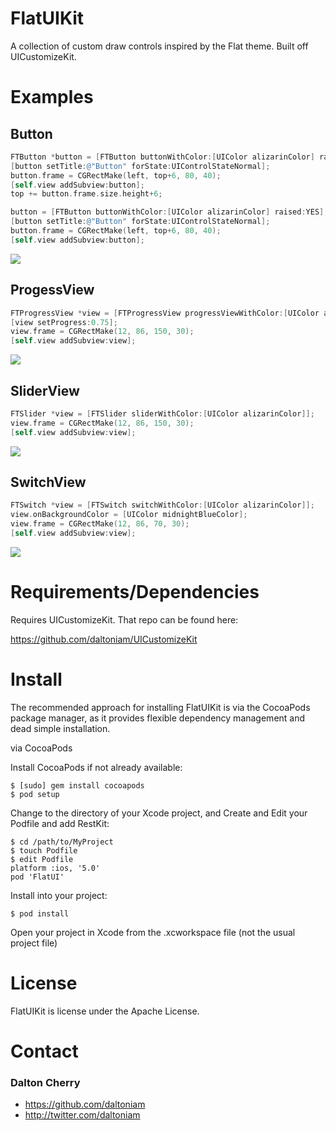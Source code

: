 FlatUIKit
=========

A collection of custom draw controls inspired by the Flat theme. Built off UICustomizeKit.

# Examples #

## Button ##

```objective-c
FTButton *button = [FTButton buttonWithColor:[UIColor alizarinColor] raised:NO];
[button setTitle:@"Button" forState:UIControlStateNormal];
button.frame = CGRectMake(left, top+6, 80, 40);
[self.view addSubview:button];
top += button.frame.size.height+6;

button = [FTButton buttonWithColor:[UIColor alizarinColor] raised:YES];
[button setTitle:@"Button" forState:UIControlStateNormal];
button.frame = CGRectMake(left, top+6, 80, 40);
[self.view addSubview:button];
```
![](https://github.com/daltoniam/FlatUIKit/raw/images/flatButton.png)

## ProgessView ##

```objective-c
FTProgressView *view = [FTProgressView progressViewWithColor:[UIColor alizarinColor]];
[view setProgress:0.75];
view.frame = CGRectMake(12, 86, 150, 30);
[self.view addSubview:view];
```
![](https://github.com/daltoniam/FlatUIKit/raw/images/flatProgress.png)

## SliderView ##

```objective-c
FTSlider *view = [FTSlider sliderWithColor:[UIColor alizarinColor]];
view.frame = CGRectMake(12, 86, 150, 30);
[self.view addSubview:view];
```
![](https://github.com/daltoniam/FlatUIKit/raw/images/flatSlider.png)

## SwitchView ##

```objective-c
FTSwitch *view = [FTSwitch switchWithColor:[UIColor alizarinColor]];
view.onBackgroundColor = [UIColor midnightBlueColor];
view.frame = CGRectMake(12, 86, 70, 30);
[self.view addSubview:view];
```
![](https://github.com/daltoniam/FlatUIKit/raw/images/flatSwitch.png)


# Requirements/Dependencies  #

Requires UICustomizeKit. That repo can be found here:

https://github.com/daltoniam/UICustomizeKit

# Install #

The recommended approach for installing FlatUIKit is via the CocoaPods package manager, as it provides flexible dependency management and dead simple installation.

via CocoaPods

Install CocoaPods if not already available:

	$ [sudo] gem install cocoapods
	$ pod setup
Change to the directory of your Xcode project, and Create and Edit your Podfile and add RestKit:

	$ cd /path/to/MyProject
	$ touch Podfile
	$ edit Podfile
	platform :ios, '5.0' 
	pod 'FlatUI'

Install into your project:

	$ pod install
	
Open your project in Xcode from the .xcworkspace file (not the usual project file)

# License #

FlatUIKit is license under the Apache License.

# Contact #

### Dalton Cherry ###
* https://github.com/daltoniam
* http://twitter.com/daltoniam